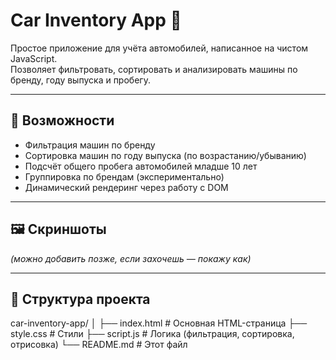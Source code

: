 # Car Inventory App 🚗

Простое приложение для учёта автомобилей, написанное на чистом JavaScript.  
Позволяет фильтровать, сортировать и анализировать машины по бренду, году выпуска и пробегу.

---

## 🔧 Возможности

- Фильтрация машин по бренду
- Сортировка машин по году выпуска (по возрастанию/убыванию)
- Подсчёт общего пробега автомобилей младше 10 лет
- Группировка по брендам (экспериментально)
- Динамический рендеринг через работу с DOM

---

## 🖼️ Скриншоты

*(можно добавить позже, если захочешь — покажу как)*

---

## 📁 Структура проекта
car-inventory-app/
│
├── index.html # Основная HTML-страница
├── style.css # Стили
├── script.js # Логика (фильтрация, сортировка, отрисовка)
└── README.md # Этот файл
